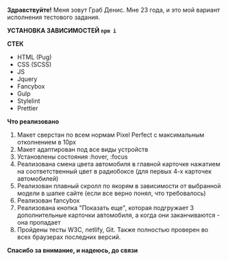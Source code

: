 **Здравствуйте!**
Меня зовут Граб Денис. Мне 23 года, и это мой вариант исполнения тестового задания.

**УСТАНОВКА ЗАВИСИМОСТЕЙ ```npm i```**

**СТЕК**
+ HTML (Pug)
+ CSS (SCSS)
+ JS
+ Jquery
+ Fancybox
+ Gulp
+ Stylelint
+ Prettier

**Что реализовано**
1. Макет сверстан по всем нормам Pixel Perfect с максимальным отколнением в 10px
2. Макет адаптирован под все виды устройств
3. Установлены состояния :hover, :focus
4. Реализована смена цвета автомобиля в главной карточке нажатием на соответственный цвет в радиобоксе (для первых 4-х карточек автомобилей)
5. Реализован плавный скролл по якорям в зависимости от выбранной модели в шапке сайте (если все верно понял, что требовалось)
6. Реализован fancybox
7. Реализована кнопка "Показать еще", которая подгружает 3 дополнительные карточки автомобиля, а когда они заканчиваются - она пропадает
8. Пройдены тесты W3C, netlify, Git. Также полностью проверен во всех браузерах последних версий.

**Спасибо за внимание, и надеюсь, до связи**
